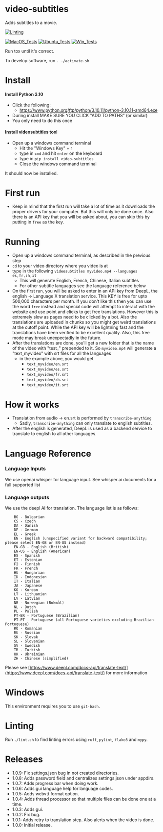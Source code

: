 # video-subtitles

Adds subtitles to a movie.

[![Linting](../../actions/workflows/lint.yml/badge.svg)](../../actions/workflows/lint.yml)

[![MacOS_Tests](../../actions/workflows/push_macos.yml/badge.svg)](../../actions/workflows/push_macos.yml)
[![Ubuntu_Tests](../../actions/workflows/push_ubuntu.yml/badge.svg)](../../actions/workflows/push_ubuntu.yml)
[![Win_Tests](../../actions/workflows/push_win.yml/badge.svg)](../../actions/workflows/push_win.yml)

Run tox until it's correct.

To develop software, run `. ./activate.sh`

# Install

#### Install Python 3.10

  * Click the following:
    * https://www.python.org/ftp/python/3.10.11/python-3.10.11-amd64.exe
  * During install MAKE SURE YOU CLICK "ADD TO PATHS" (or similar)
  * You only need to do this once

#### Install videosubtitles tool

  * Open up a windows command terminal
    * Hit the "Windows Key" + r
    * type in `cmd` and hit `enter` on the keyboard
    * type in `pip install video-subtitles`
    * Close the windows command terminal

It should now be installed.

# First run

  * Keep in mind that the first run will take a lot of time as it downloads the proper drivers for your computer. But this will only be done once. Also there is an API key
  that you will be asked about, you can skip this by putting in `free` as the key.

# Running

  * Open up a windows command terminal, as described in the previous step
  * `cd` to your video directory where you video is at
  * type in the following `videosubtitles myvideo.mp4 --languages es,fr,zh,it`
    * This will generate English, French, Chinese, Italian subtitles
    * For other subtitle languages see the language reference below
  * On the first run, you will be asked to enter in an API key from DeepL, the english -> Language X translation service. This KEY is free for upto 500,000 characters per month. If you don't like this then you can use the word `free` instead and special code will attempt to interact with the website
  and use point and clicks to get free translations. However this is extremely slow as pages need to
  be clicked by a bot. Also the translations are uploaded in chunks so you might get weird translations
  at the cutoff point. While the API key will be lightning fast and the translations have been verified
  to be excellent quality. Also, this free mode may break unexpectadly in the future.
  * After the translations are done, you'll get a new folder that is the name of the video with "test_" prepended to it. So `myvideo.mp4` will generate a "text_myvideo" with srt files for all the languages
    * in the example above, you would get
      * `text_myvideo/en.srt`
      * `text_myvideo/es.srt`
      * `text_myvideo/fr.srt`
      * `text_myvideo/zh.srt`
      * `text_myvideo/it.srt`


# How it works

  * Translation from audio -> en.srt is performed by `transcribe-anything`
    * Sadly, `transcribe-anything` can only translate to english subtitles.
  * After the english is generated, DeepL is used as a backend service to translate to english to all other languages.


# Language Reference

### Language Inputs

We use openai whisper for language input. See whisper ai documents for a full supported list


### Language outputs

We use the deepl AI for translation. The language list is as follows:

```
    BG - Bulgarian
    CS - Czech
    DA - Danish
    DE - German
    EL - Greek
    EN - English (unspecified variant for backward compatibility; please select EN-GB or EN-US instead)
    EN-GB - English (British)
    EN-US - English (American)
    ES - Spanish
    ET - Estonian
    FI - Finnish
    FR - French
    HU - Hungarian
    ID - Indonesian
    IT - Italian
    JA - Japanese
    KO - Korean
    LT - Lithuanian
    LV - Latvian
    NB - Norwegian (Bokmål)
    NL - Dutch
    PL - Polish
    PT-BR - Portuguese (Brazilian)
    PT-PT - Portuguese (all Portuguese varieties excluding Brazilian Portuguese)
    RO - Romanian
    RU - Russian
    SK - Slovak
    SL - Slovenian
    SV - Swedish
    TR - Turkish
    UK - Ukrainian
    ZH - Chinese (simplified)
```

Please see [https://www.deepl.com/docs-api/translate-text/](https://www.deepl.com/docs-api/translate-text/) for more information

# Windows

This environment requires you to use `git-bash`.

# Linting

Run `./lint.sh` to find linting errors using `ruff`, `pylint`, `flake8` and `mypy`.

# Releases

  * 1.0.9: Fix settings.json bug in not created directories.
  * 1.0.8: Adds password field and centralizes settings.json under appdirs.
  * 1.0.7: Adds progress bar when doing work.
  * 1.0.6: Adds gui language help for language codes.
  * 1.0.5: Adds webvtt format option.
  * 1.0.4: Adds thread processor so that multiple files can be done one at a time.
  * 1.0.3: Adds gui.
  * 1.0.2: Fix bug.
  * 1.0.1: Adds retry to translation step. Also alerts when the video is done.
  * 1.0.0: Initial release.